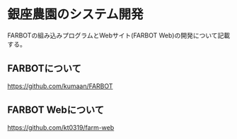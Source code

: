 # 銀座農園のシステム開発
 FARBOTの組み込みプログラムとWebサイト(FARBOT Web)の開発について記載する。
 
## FARBOTについて
https://github.com/kumaan/FARBOT

## FARBOT Webについて
https://github.com/kt0319/farm-web
